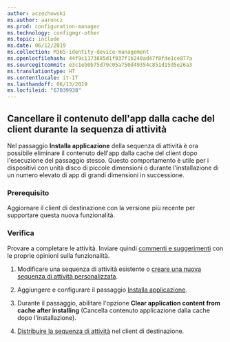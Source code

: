 ```yaml
---
author: aczechowski
ms.author: aaroncz
ms.prod: configuration-manager
ms.technology: configmgr-other
ms.topic: include
ms.date: 06/12/2019
ms.collection: M365-identity-device-management
ms.openlocfilehash: 44f9c1173885d1f937f1b240ad47f8fde1ce877a
ms.sourcegitcommit: e3c1eb0b75d79c05a750d49354c851d15d5e26a3
ms.translationtype: HT
ms.contentlocale: it-IT
ms.lasthandoff: 06/13/2019
ms.locfileid: "67039938"
---
```

## <a name="bkmk_tscache"></a> Cancellare il contenuto dell'app dalla cache del client durante la sequenza di attività

<!--4485675-->

Nel passaggio **Installa applicazione** della sequenza di attività è ora possibile eliminare il contenuto dell'app dalla cache del client dopo l'esecuzione del passaggio stesso. Questo comportamento è utile per i dispositivi con unità disco di piccole dimensioni o durante l'installazione di un numero elevato di app di grandi dimensioni in successione.

### <a name="prerequisite"></a>Prerequisito

Aggiornare il client di destinazione con la versione più recente per supportare questa nuova funzionalità.

### <a name="try-it-out"></a>Verifica

Provare a completare le attività. Inviare quindi [commenti e suggerimenti](/sccm/core/understand/find-help#product-feedback) con le proprie opinioni sulla funzionalità.

1. Modificare una sequenza di attività esistente o [creare una nuova sequenza di attività personalizzata](/sccm/osd/deploy-use/create-a-custom-task-sequence).

1. Aggiungere e configurare il passaggio [Installa applicazione](/sccm/osd/understand/task-sequence-steps#BKMK_InstallApplication).

1. Durante il passaggio, abilitare l'opzione **Clear application content from cache after installing** (Cancella contenuto applicazione dalla cache dopo l'installazione).

1. [Distribuire la sequenza di attività](/sccm/osd/deploy-use/deploy-a-task-sequence) nel client di destinazione.
